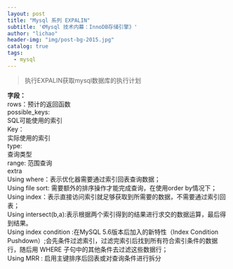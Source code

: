 ```yaml
---
layout: post
title: "Mysql 系列 EXPALIN"
subtitle: '《Mysql 技术内幕：InnoDB存储引擎》'
author: "lichao"
header-img: "img/post-bg-2015.jpg"
catalog: true
tags:
  - mysql
---
```


> 执行EXPALIN获取mysql数据库的执行计划


**字段：**   
rows：预计的返回函数   
possible_keys:   
SQL可能使用的索引   
Key：   
实际使用的索引    
type:   
查询类型   
range: 范围查询    
extra   
Using where：表示优化器需要通过索引回表查询数据；   
Using file sort:  需要额外的排序操作才能完成查询，在使用order by情况下；   
Using index：表示直接访问索引就足够获取到所需要的数据，不需要通过索引回表；      
Using intersect(b,a):表示根据两个索引得到的结果进行求交的数据运算，最后得到结果。       
Using index condition :在MySQL 5.6版本后加入的新特性（Index Condition Pushdown）;会先条件过滤索引，过滤完索引后找到所有符合索引条件的数据行，随后用 WHERE 子句中的其他条件去过滤这些数据行；   
Using MRR : 启用主键排序后回表或对查询条件进行拆分   


